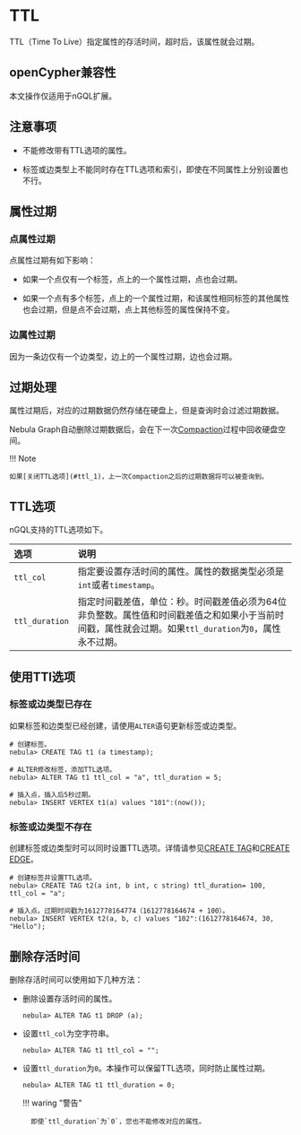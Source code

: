 # TTL

TTL（Time To Live）指定属性的存活时间，超时后，该属性就会过期。

## openCypher兼容性

本文操作仅适用于nGQL扩展。

## 注意事项

- 不能修改带有TTL选项的属性。

- 标签或边类型上不能同时存在TTL选项和索引，即使在不同属性上分别设置也不行。

## 属性过期

### 点属性过期

点属性过期有如下影响：

- 如果一个点仅有一个标签，点上的一个属性过期，点也会过期。

- 如果一个点有多个标签，点上的一个属性过期，和该属性相同标签的其他属性也会过期，但是点不会过期，点上其他标签的属性保持不变。

### 边属性过期

因为一条边仅有一个边类型，边上的一个属性过期，边也会过期。

## 过期处理

属性过期后，对应的过期数据仍然存储在硬盘上，但是查询时会过滤过期数据。

Nebula Graph自动删除过期数据后，会在下一次[Compaction](../../8.service-tuning/compaction.md)过程中回收硬盘空间。

!!! Note

    如果[关闭TTL选项](#ttl_1)，上一次Compaction之后的过期数据将可以被查询到。

## TTL选项

nGQL支持的TTL选项如下。

|选项|说明|
|:---|:---|
|`ttl_col`|指定要设置存活时间的属性。属性的数据类型必须是`int`或者`timestamp`。|
|`ttl_duration`|指定时间戳差值，单位：秒。时间戳差值必须为64位非负整数。属性值和时间戳差值之和如果小于当前时间戳，属性就会过期。如果`ttl_duration`为`0`，属性永不过期。|

## 使用TTl选项

### 标签或边类型已存在

如果标签和边类型已经创建，请使用`ALTER`语句更新标签或边类型。

```ngql
# 创建标签。
nebula> CREATE TAG t1 (a timestamp);

# ALTER修改标签，添加TTL选项。
nebula> ALTER TAG t1 ttl_col = "a", ttl_duration = 5;

# 插入点，插入后5秒过期。
nebula> INSERT VERTEX t1(a) values "101":(now());
```

### 标签或边类型不存在

创建标签或边类型时可以同时设置TTL选项。详情请参见[CREATE TAG](../10.tag-statements/1.create-tag.md)和[CREATE EDGE](../11.edge-type-statements/1.create-edge.md)。

```ngql
# 创建标签并设置TTL选项。
nebula> CREATE TAG t2(a int, b int, c string) ttl_duration= 100, ttl_col = "a";

# 插入点。过期时间戳为1612778164774（1612778164674 + 100）。
nebula> INSERT VERTEX t2(a, b, c) values "102":(1612778164674, 30, "Hello");
```

## 删除存活时间

删除存活时间可以使用如下几种方法：

- 删除设置存活时间的属性。

    ```ngql
    nebula> ALTER TAG t1 DROP (a);
    ```

- 设置`ttl_col`为空字符串。

    ```ngql
    nebula> ALTER TAG t1 ttl_col = "";
    ```

- 设置`ttl_duration`为`0`。本操作可以保留TTL选项，同时防止属性过期。

    ```ngql
    nebula> ALTER TAG t1 ttl_duration = 0;
    ```
  !!! waring "警告"

        即使`ttl_duration`为`0`，您也不能修改对应的属性。